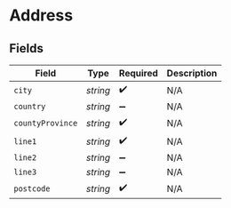# Address


## Fields

| Field              | Type               | Required           | Description        |
| ------------------ | ------------------ | ------------------ | ------------------ |
| `city`             | *string*           | :heavy_check_mark: | N/A                |
| `country`          | *string*           | :heavy_minus_sign: | N/A                |
| `countyProvince`   | *string*           | :heavy_check_mark: | N/A                |
| `line1`            | *string*           | :heavy_check_mark: | N/A                |
| `line2`            | *string*           | :heavy_minus_sign: | N/A                |
| `line3`            | *string*           | :heavy_minus_sign: | N/A                |
| `postcode`         | *string*           | :heavy_check_mark: | N/A                |